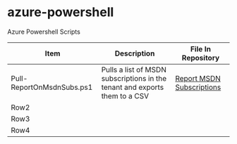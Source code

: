 # azure-powershell
Azure Powershell Scripts 

| Item                      | Description                                                                | File In Repository                                                     |
| ------------------------- | -------------------------------------------------------------------------- | ---------------------------------------------------------------------- |
| Pull-ReportOnMsdnSubs.ps1 | Pulls a list of MSDN subscriptions in the tenant and exports them to a CSV | [Report MSDN Subscriptions](az-subscription\Pull-ReportOnMsdnSubs.ps1) |
| Row2                      |                                                                            |                                                                        |
| Row3                      |                                                                            |                                                                        |
| Row4                      |                                                                            |                                                                        |

